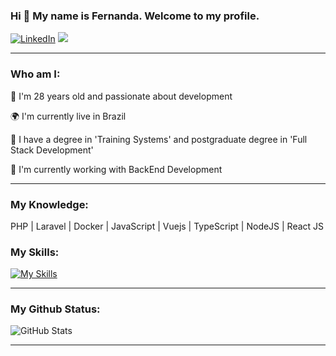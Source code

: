 ### Hi 👋 My name is Fernanda. Welcome to my profile.

<p align="left">
  <a href="https://www.linkedin.com/in/feehm27" title="LinkedIn">
  <img src="https://img.shields.io/badge/-Linkedin-0e76a8?style=flat-square&logo=Linkedin&logoColor=white&link=https://www.linkedin.com/in/feehm27" alt="LinkedIn"/></a>

  <a href="https://www.instagram.com/feehm27" title="Instagram">
  <img src="https://img.shields.io/badge/-Instagram-DF0174?style=flat-square&labelColor=DF0174&logo=instagram&logoColor=white&link=https://www.instagram.com/feehm27/ alt="Instagram"/></a>
</p>

<hr>

### Who am I:

👤 I'm 28 years old and passionate about development

🌍  I'm currently live in Brazil

📖 I have a degree in 'Training Systems' and postgraduate degree in 'Full Stack Development'


🚀  I'm currently working with BackEnd Development

<hr>
  
### My Knowledge:

PHP | Laravel | Docker | JavaScript | Vuejs | TypeScript | NodeJS | React JS

### My Skills:

[![My Skills](https://skills.thijs.gg/icons?i=php,laravel,docker,git,js,jquery,mysql,react,ts,vue,html&theme=light)](https://skills.thijs.gg)

<hr>

### My Github Status:

![GitHub Stats](https://github-readme-stats.vercel.app/api?username=feehm27&show_icons=true)


<hr>
